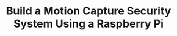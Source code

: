 ---
title: Build a Motion Capture Security System Using a Raspberry Pi
tags:
- Raspberry Pi
- Motion
link: http://www.makeuseof.com/tag/build-a-motion-capture-security-system-using-a-raspberry-pi/
links:
- [Setting up Wireless motion-detect cam,https://rbnrpi.wordpress.com/project-list/setting-up-wireless-motion-detect-cam/]
- [Raspberry Pi as low-cost HD surveillance camera,http://www.codeproject.com/Articles/665518/Raspberry-Pi-as-low-cost-HD-surveillance-camera]
- [Raspberry Pi Motion Detection Security Camera,http://workingmatt.blogspot.co.uk/2013/10/raspberry-pi-motion-detection-security.html]
---